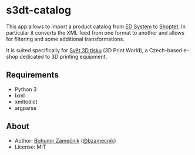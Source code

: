 # s3dt-catalog

This app allows to import a product catalog from [ED System](https://www.edsystem.cz/)
to [Shoptet](http://www.shoptet.cz/). In particular it converts the XML feed from one
format to another and allows for filtering and some additional transformations.

It is suited specifically for [Svět 3D tisku](http://eshop.svet-3d-tisku.cz) (3D Print World),
a Czech-based e-shop dedicated to 3D printing equipment.

## Requirements
- Python 3
- lxml
- xmltodict
- argparse

## About
- Author: [Bohumír Zámečník](http://bohumirzamecnik.cz) ([@bzamecnik](https://twitter.com/bzamecnik/))
- License: MIT
